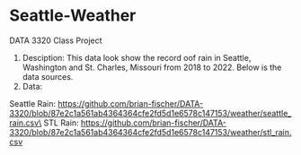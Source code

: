 # Seattle-Weather
DATA 3320 Class Project
1. Desciption: This data look show the record oof rain in Seattle, Washington and St. Charles, Missouri from 2018 to 2022. Below is the data sources.
2. Data:

Seattle Rain: https://github.com/brian-fischer/DATA-3320/blob/87e2c1a561ab4364364cfe2fd5d1e6578c147153/weather/seattle_rain.csv\
STL Rain: https://github.com/brian-fischer/DATA-3320/blob/87e2c1a561ab4364364cfe2fd5d1e6578c147153/weather/stl_rain.csv
